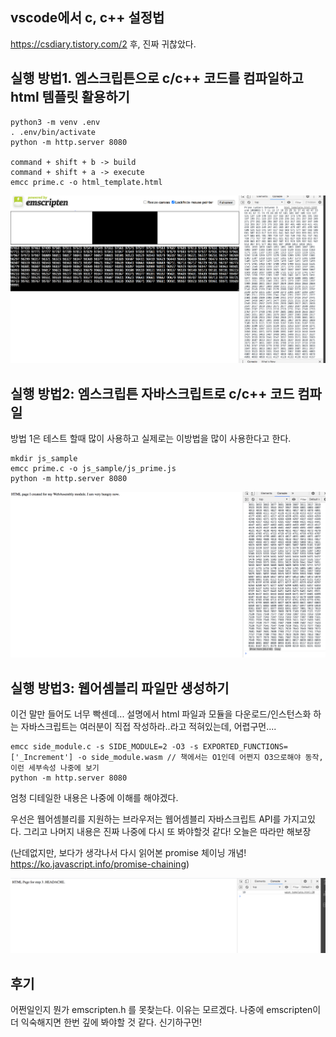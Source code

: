 ## vscode에서 c, c++ 설정법
https://csdiary.tistory.com/2
후, 진짜 귀찮았다. 

## 실행 방법1. 엠스크립튼으로 c/c++ 코드를 컴파일하고 html 템플릿 활용하기

```
python3 -m venv .env
. .env/bin/activate
python -m http.server 8080

command + shift + b -> build
command + shift + a -> execute
emcc prime.c -o html_template.html
```

<img src="./first.png">


## 실행 방법2: 엠스크립튼 자바스크립트로 c/c++ 코드 컴파일
방법 1은 테스트 할때 많이 사용하고 실제로는 이방법을 많이 사용한다고 한다. 

```
mkdir js_sample
emcc prime.c -o js_sample/js_prime.js
python -m http.server 8080
```


<img src="./second.png">


## 실행 방법3: 웹어셈블리 파일만 생성하기
이건 말만 들어도 너무 빡센데... 설명에서 html 파일과 모듈을 다운로드/인스턴스화 하는 자바스크립트는 여러분이 직접 작성하라..라고 적혀있는데, 어렵구먼....

```
emcc side_module.c -s SIDE_MODULE=2 -O3 -s EXPORTED_FUNCTIONS=['_Increment'] -o side_module.wasm // 책에서는 O1인데 어쩐지 O3으로해야 동작, 이런 세부속성 나중에 보기
python -m http.server 8080
```
엄청 디테일한 내용은 나중에 이해를 해야겠다. 

우선은 웹어셈블리를 지원하는 브라우저는 웹어셈블리 자바스크립트 API를 가지고있다. 그리고 나머지 내용은 진짜 나중에 다시 또 봐야할것 같다! 오늘은 따라만 해보장

(난데없지만, 보다가 생각나서 다시 읽어본 promise 체이닝 개념! https://ko.javascript.info/promise-chaining)

<img src="./third.png">

## 후기
어쩐일인지 뭔가 emscripten.h 를 못찾는다. 이유는 모르겠다. 나중에 emscripten이 더 익숙해지면 한번 깊에 봐야할 것 같다. 
신기하구먼! 
